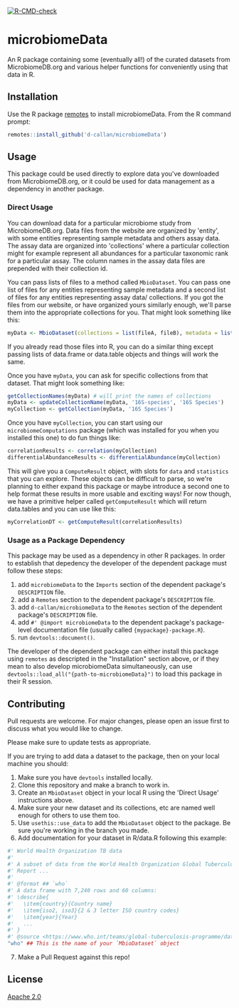 <!-- badges: start -->
  [![R-CMD-check](https://github.com/d-callan/microbiomeData/actions/workflows/R-CMD-check.yaml/badge.svg)](https://github.com/d-callan/microbiomeData/actions/workflows/R-CMD-check.yaml)
  <!-- badges: end -->


# microbiomeData
An R package containing some (eventually all!) of the curated datasets from MicrobiomeDB.org and various helper functions for conveniently using that data in R.

## Installation

Use the R package [remotes](https://cran.r-project.org/web/packages/remotes/index.html) to install microbiomeData. From the R command prompt:

```R
remotes::install_github('d-callan/microbiomeData')
```

## Usage
This package could be used directly to explore data you've downloaded from MicrobiomeDB.org, or it could be used for data management as a dependency in another package.

### Direct Usage
You can download data for a particular microbiome study from MicrobiomeDB.org. Data files from the website are organized by 'entity', with some entities representing sample metadata and others assay data. The assay data are organized into 'collections' where a particular collection might for example represent all abundances for a particular taxonomic rank for a particular assay. The column names in the assay data files are prepended with their collection id.

You can pass lists of files to a method called `MbioDataset`. You can pass one list of files for any entities representing sample metadata and a second list of files for any entities representing assay data/ collections. If you got the files from our website, or have organized yours similarly enough, we'll parse them into the appropriate collections for you. That might look something like this:

```R
myData <- MbioDataset(collections = list(fileA, fileB), metadata = list(fileD, fileE))
```

If you already read those files into R, you can do a similar thing except passing lists of data.frame or data.table objects and things will work the same.

Once you have `myData`, you can ask for specific collections from that dataset. That might look something like:

```R
getCollectionNames(myData) # will print the names of collections
myData <- updateCollectionName(myData, '16S-species', '16S Species')
myCollection <- getCollection(myData, '16S Species')
```

Once you have `myCollection`, you can start using our `microbiomeComputations` package (which was installed for you when you installed this one) to do fun things like:

```R
correlationResults <- correlation(myCollection)
differentialAbundanceResults <- differentialAbundance(myCollection)
```

This will give you a `ComputeResult` object, with slots for `data` and `statistics` that you can explore. These objects can be difficult to parse, so we're planning to either expand this package or maybe introduce a second one to help format these results in more usable and exciting ways! For now though, we have a primitive helper called `getComputeResult` which will return data.tables and you can use like this:

```R
myCorrelationDT <- getComputeResult(correlationResults)
```

### Usage as a Package Dependency
This package may be used as a dependency in other R packages. In order to establish that depedency the developer of the 
dependent package must follow these steps:
1. add ```microbiomeData``` to the ```Imports``` section of the dependent package's ```DESCRIPTION``` file.
2. add a ```Remotes``` section to the dependent package's ```DESCRIPTION``` file.
3. add ```d-callan/microbiomeData``` to the ```Remotes``` section of the dependent package's ```DESCRIPTION``` file.
4. add ```#' @import microbiomeData``` to the dependent package's package-level documentation file (usually called ```{mypackage}-package.R```).
5. run ```devtools::document()```.

The developer of the dependent package can either install this package using ```remotes``` as descripted in the "Installation" section above,
or if they mean to also develop microbiomeData simultaneously, can use ```devtools::load_all("{path-to-microbiomeData}")``` to load this package in their R session.

## Contributing
Pull requests are welcome. For major changes, please open an issue first to discuss what you would like to change.

Please make sure to update tests as appropriate.


If you are trying to add data a dataset to the package, then on your local machine you should:
 1. Make sure you have `devtools` installed locally.
 2. Clone this repository and make a branch to work in.
 3. Create an `MbioDataset` object in your local R using the 'Direct Usage' instructions above. 
 4. Make sure your new dataset and its collections, etc are named well enough for others to use them too.
 5. Use `usethis::use_data` to add the `MbioDataset` object to the package. Be sure you're working in the branch you made.
 6. Add documentation for your dataset in R/data.R following this example:
   ```R
   #' World Health Organization TB data
   #'
   #' A subset of data from the World Health Organization Global Tuberculosis
   #' Report ...
   #'
   #' @format ## `who`
   #' A data frame with 7,240 rows and 60 columns:
   #' \describe{
   #'   \item{country}{Country name}
   #'   \item{iso2, iso3}{2 & 3 letter ISO country codes}
   #'   \item{year}{Year}
   #'   ...
   #' }
   #' @source <https://www.who.int/teams/global-tuberculosis-programme/data>
   "who" ## This is the name of your `MbioDataset` object
   ```
 7. Make a Pull Request against this repo!

## License
[Apache 2.0](https://www.apache.org/licenses/LICENSE-2.0.txt)